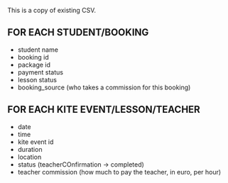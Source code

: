 This is a copy of existing CSV.

## FOR EACH STUDENT/BOOKING

- student name
- booking id
- package id
- payment status
- lesson status
- booking_source (who takes a commission for this booking)

## FOR EACH KITE EVENT/LESSON/TEACHER

- date
- time
- kite event id
- duration
- location
- status (teacherCOnfirmation -> completed)
- teacher commission (how much to pay the teacher, in euro, per hour)
